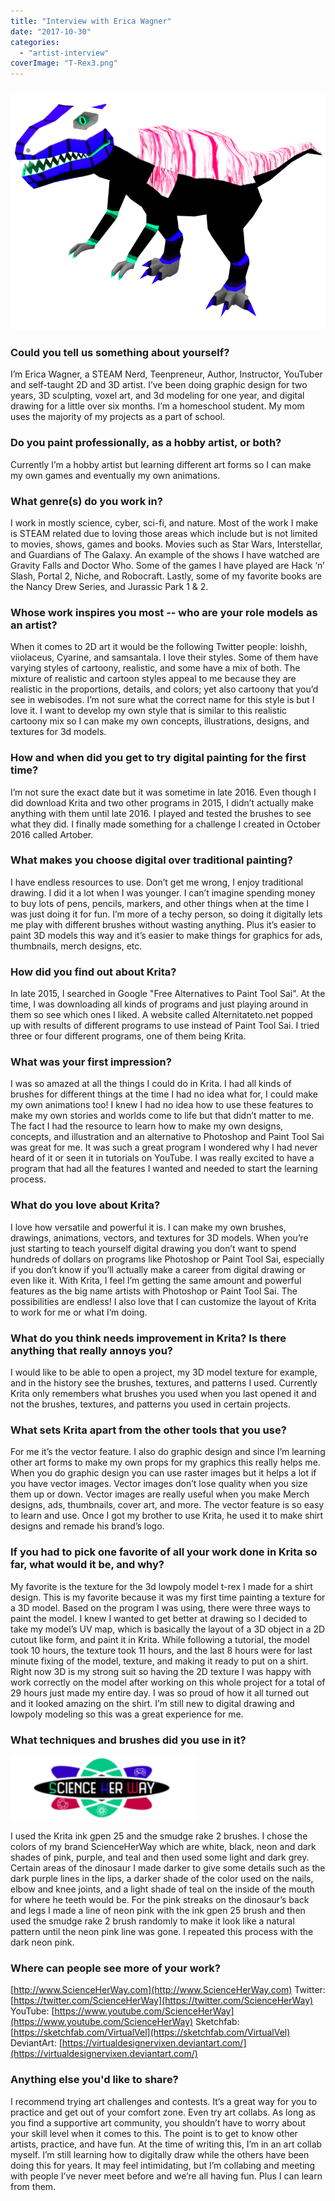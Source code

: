 ```yaml
---
title: "Interview with Erica Wagner"
date: "2017-10-30"
categories: 
  - "artist-interview"
coverImage: "T-Rex3.png"
---
```


### ![](images/T-Rex3.png)

### Could you tell us something about yourself?

I’m Erica Wagner, a STEAM Nerd, Teenpreneur, Author, Instructor, YouTuber and self-taught 2D and 3D artist. I’ve been doing graphic design for two years, 3D sculpting, voxel art, and 3d modeling for one year, and digital drawing for a little over six months. I’m a homeschool student. My mom uses the majority of my projects as a part of school.

### Do you paint professionally, as a hobby artist, or both?

Currently I’m a hobby artist but learning different art forms so I can make my own games and eventually my own animations.

### What genre(s) do you work in?

I work in mostly science, cyber, sci-fi, and nature. Most of the work I make is STEAM related due to loving those areas which include but is not limited to movies, shows, games and books. Movies such as Star Wars, Interstellar, and Guardians of The Galaxy. An example of the shows I have watched are Gravity Falls and Doctor Who. Some of the games I have played are Hack ‘n’ Slash, Portal 2, Niche, and Robocraft. Lastly, some of my favorite books are the Nancy Drew Series, and Jurassic Park 1 & 2.

### Whose work inspires you most -- who are your role models as an artist?

When it comes to 2D art it would be the following Twitter people: loishh, viiolaceus, Cyarine, and samsantala. I love their styles. Some of them have varying styles of cartoony, realistic, and some have a mix of both. The mixture of realistic and cartoon styles appeal to me because they are realistic in the proportions, details, and colors; yet also cartoony that you’d see in webisodes. I’m not sure what the correct name for this style is but I love it. I want to develop my own style that is similar to this realistic cartoony mix so I can make my own concepts, illustrations, designs, and textures for 3d models.

### How and when did you get to try digital painting for the first time?

I’m not sure the exact date but it was sometime in late 2016. Even though I did download Krita and two other programs in 2015, I didn’t actually make anything with them until late 2016. I played and tested the brushes to see what they did. I finally made something for a challenge I created in October 2016 called Artober.

### What makes you choose digital over traditional painting?

I have endless resources to use. Don’t get me wrong, I enjoy traditional drawing. I did it a lot when I was younger. I can’t imagine spending money to buy lots of pens, pencils, markers, and other things when at the time I was just doing it for fun. I’m more of a techy person, so doing it digitally lets me play with different brushes without wasting anything. Plus it’s easier to paint 3D models this way and it’s easier to make things for graphics for ads, thumbnails, merch designs, etc.

### How did you find out about Krita?

In late 2015, I searched in Google "Free Alternatives to Paint Tool Sai". At the time, I was downloading all kinds of programs and just playing around in them so see which ones I liked. A website called Alternitateto.net popped up with results of different programs to use instead of Paint Tool Sai. I tried three or four different programs, one of them being Krita.

### What was your first impression?

I was so amazed at all the things I could do in Krita. I had all kinds of brushes for different things at the time I had no idea what for, I could make my own animations too! I knew I had no idea how to use these features to make my own stories and worlds come to life but that didn’t matter to me. The fact I had the resource to learn how to make my own designs, concepts, and illustration and an alternative to Photoshop and Paint Tool Sai was great for me. It was such a great program I wondered why I had never heard of it or seen it in tutorials on YouTube. I was really excited to have a program that had all the features I wanted and needed to start the learning process.

### What do you love about Krita?

I love how versatile and powerful it is. I can make my own brushes, drawings, animations, vectors, and textures for 3D models. When you’re just starting to teach yourself digital drawing you don’t want to spend hundreds of dollars on programs like Photoshop or Paint Tool Sai, especially if you don’t know if you’ll actually make a career from digital drawing or even like it. With Krita, I feel I’m getting the same amount and powerful features as the big name artists with Photoshop or Paint Tool Sai. The possibilities are endless! I also love that I can customize the layout of Krita to work for me or what I’m doing.

### What do you think needs improvement in Krita? Is there anything that really annoys you?

I would like to be able to open a project, my 3D model texture for example, and in the history see the brushes, textures, and patterns I used. Currently Krita only remembers what brushes you used when you last opened it and not the brushes, textures, and patterns you used in certain projects.

### What sets Krita apart from the other tools that you use?

For me it’s the vector feature. I also do graphic design and since I’m learning other art forms to make my own props for my graphics this really helps me. When you do graphic design you can use raster images but it helps a lot if you have vector images. Vector images don’t lose quality when you size them up or down. Vector images are really useful when you make Merch designs, ads, thumbnails, cover art, and more. The vector feature is so easy to learn and use. Once I got my brother to use Krita, he used it to make shirt designs and remade his brand’s logo.

### If you had to pick one favorite of all your work done in Krita so far, what would it be, and why?

My favorite is the texture for the 3d lowpoly model t-rex I made for a shirt design. This is my favorite because it was my first time painting a texture for a 3D model. Based on the program I was using, there were three ways to paint the model. I knew I wanted to get better at drawing so I decided to take my model’s UV map, which is basically the layout of a 3D object in a 2D cutout like form, and paint it in Krita. While following a tutorial, the model took 10 hours, the texture took 11 hours, and the last 8 hours were for last minute fixing of the model, texture, and making it ready to put on a shirt. Right now 3D is my strong suit so having the 2D texture I was happy with work correctly on the model after working on this whole project for a total of 29 hours just made my entire day. I was so proud of how it all turned out and it looked amazing on the shirt. I’m still new to digital drawing and lowpoly modeling so this was a great experience for me.

### What techniques and brushes did you use in it?

![](images/SHW-Logo-2.png)

I used the Krita ink gpen 25 and the smudge rake 2 brushes. I chose the colors of my brand ScienceHerWay which are white, black, neon and dark shades of pink, purple, and teal and then used some light and dark grey. Certain areas of the dinosaur I made darker to give some details such as the dark purple lines in the lips, a darker shade of the color used on the nails, elbow and knee joints, and a light shade of teal on the inside of the mouth for where he teeth would be. For the pink streaks on the dinosaur’s back and legs I made a line of neon pink with the ink gpen 25 brush and then used the smudge rake 2 brush randomly to make it look like a natural pattern until the neon pink line was gone. I repeated this process with the dark neon pink.

### Where can people see more of your work?

[http://www.ScienceHerWay.com](http://www.ScienceHerWay.com) Twitter: [https://twitter.com/ScienceHerWay](https://twitter.com/ScienceHerWay) YouTube: [https://www.youtube.com/ScienceHerWay](https://www.youtube.com/ScienceHerWay) Sketchfab: [https://sketchfab.com/VirtualVel](https://sketchfab.com/VirtualVel) DeviantArt: [https://virtualdesignervixen.deviantart.com/](https://virtualdesignervixen.deviantart.com/)

### Anything else you'd like to share?

I recommend trying art challenges and contests. It’s a great way for you to practice and get out of your comfort zone. Even try art collabs. As long as you find a supportive art community, you shouldn’t have to worry about your skill level when it comes to this. The point is to get to know other artists, practice, and have fun. At the time of writing this, I’m in an art collab myself. I’m still learning how to digitally draw while the others have been doing this for years. It may feel intimidating, but I’m collabing and meeting with people I’ve never meet before and we’re all having fun. Plus I can learn from them.
